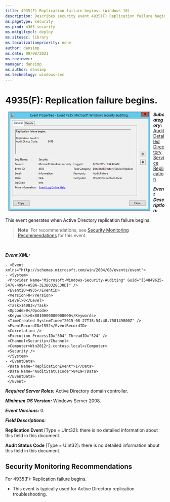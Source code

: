 ```yaml
---
title: 4935(F) Replication failure begins. (Windows 10)
description: Describes security event 4935(F) Replication failure begins. This event is generated when Active Directory replication failure begins.
ms.pagetype: security
ms.prod: m365-security
ms.mktglfcycl: deploy
ms.sitesec: library
ms.localizationpriority: none
author: dansimp
ms.date: 09/08/2021
ms.reviewer: 
manager: dansimp
ms.author: dansimp
ms.technology: windows-sec
---
```


# 4935(F): Replication failure begins.


<img src="images/event-4935.png" alt="Event 4935 illustration" width="448" height="312" hspace="10" align="left" />

***Subcategory:***&nbsp;[Audit Detailed Directory Service Replication](audit-detailed-directory-service-replication.md)

***Event Description:***

This event generates when Active Directory replication failure begins.

> **Note**&nbsp;&nbsp;For recommendations, see [Security Monitoring Recommendations](#security-monitoring-recommendations) for this event.

<br clear="all">

***Event XML:***
```
- <Event xmlns="http://schemas.microsoft.com/win/2004/08/events/event">
- <System>
 <Provider Name="Microsoft-Windows-Security-Auditing" Guid="{54849625-5478-4994-A5BA-3E3B0328C30D}" /> 
 <EventID>4935</EventID> 
 <Version>0</Version> 
 <Level>0</Level> 
 <Task>14083</Task> 
 <Opcode>0</Opcode> 
 <Keywords>0x8010000000000000</Keywords> 
 <TimeCreated SystemTime="2015-08-27T18:54:48.758149800Z" /> 
 <EventRecordID>1552</EventRecordID> 
 <Correlation /> 
 <Execution ProcessID="504" ThreadID="524" /> 
 <Channel>Security</Channel> 
 <Computer>Win2012r2.contoso.local</Computer> 
 <Security /> 
 </System>
- <EventData>
 <Data Name="ReplicationEvent">1</Data> 
 <Data Name="AuditStatusCode">8419</Data> 
 </EventData>
 </Event>

```

***Required Server Roles:*** Active Directory domain controller.

***Minimum OS Version:*** Windows Server 2008.

***Event Versions:*** 0.

***Field Descriptions:***

**Replication Event** \[Type = UInt32\]**:** there is no detailed information about this field in this document.

**Audit Status Code** \[Type = UInt32\]**:** there is no detailed information about this field in this document.

## Security Monitoring Recommendations

For 4935(F): Replication failure begins.

-   This event is typically used for Active Directory replication troubleshooting.

